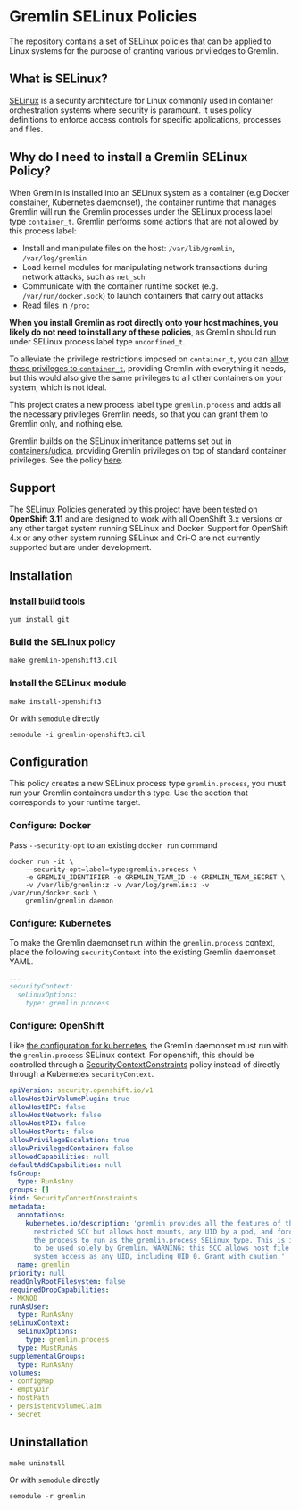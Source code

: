 # Gremlin SELinux Policies

The repository contains a set of SELinux policies that can be applied to Linux systems for the purpose of granting various priviledges to Gremlin.


## What is SELinux?

[SELinux][about_selinux] is a security architecture for Linux commonly used in container orchestration systems where security is paramount. It uses policy definitions to enforce access controls for specific applications, processes and files.

## Why do I need to install a Gremlin SELinux Policy?

When Gremlin is installed into an SELinux system as a container (e.g Docker constainer, Kubernetes daemonset), the container runtime that manages Gremlin will run the Gremlin processes under the SELinux process label type `container_t`. Gremlin performs some actions that are not allowed by this process label:

* Install and manipulate files on the host: `/var/lib/gremlin`, `/var/log/gremlin`
* Load kernel modules for manipulating network transactions during network attacks, such as `net_sch`
* Communicate with the container runtime socket (e.g. `/var/run/docker.sock`) to launch containers that carry out attacks
* Read files in `/proc`

**When you install Gremlin as root directly onto your host machines, you likely do not need to install any of these policies**, as Gremlin should run under SELinux process label type `unconfined_t`.

To alleviate the privilege restrictions imposed on `container_t`, you can [allow these privileges to `container_t`][about_allowcontainert], providing Gremlin with everything it needs, but this would also give the same privileges to all other containers on your system, which is not ideal.

This project crates a new process label type `gremlin.process` and adds all the necessary privileges Gremlin needs, so that you can grant them to Gremlin only, and nothing else.

Gremlin builds on the SELinux inheritance patterns set out in [containers/udica][about_containersudica], providing Gremlin privileges on top of standard container privileges. See the policy [here][gremlinpolicy].

## Support

The SELinux Policies generated by this project have been tested on **OpenShift 3.11** and are designed to work with all OpenShift 3.x versions or any other target system running SELinux and Docker. Support for OpenShift 4.x or any other system running SELinux and Cri-O are not currently supported but are under development.

## Installation

### Install build tools

```shell
yum install git
```

### Build the SELinux policy

```shell
make gremlin-openshift3.cil
```

### Install the SELinux module


```shell
make install-openshift3
```

Or with `semodule` directly

```
semodule -i gremlin-openshift3.cil
```

## Configuration

This policy creates a new SELinux process type `gremlin.process`, you must run your Gremlin containers under this type. Use the section that corresponds to your runtime target.

### Configure: Docker

Pass `--security-opt` to an existing `docker run` command

```shell
docker run -it \
	--security-opt=label=type:gremlin.process \
	-e GREMLIN_IDENTIFIER -e GREMLIN_TEAM_ID -e GREMLIN_TEAM_SECRET \
	-v /var/lib/gremlin:z -v /var/log/gremlin:z -v /var/run/docker.sock \
	gremlin/gremlin daemon
```

### Configure: Kubernetes

To make the Gremlin daemonset run within the `gremlin.process` context, place the following `securityContext` into the existing Gremlin daemonset YAML.

```yaml
...
securityContext:
  seLinuxOptions:
    type: gremlin.process
```

### Configure: OpenShift

Like [the configuration for kubernetes][config_kubernetes], the Gremlin daemonset must run with the `gremlin.process` SELinux context. For openshift, this should be controlled through a [SecurityContextConstraints][about_scc] policy instead of directly through a Kubernetes `securityContext`.

```yaml
apiVersion: security.openshift.io/v1
allowHostDirVolumePlugin: true
allowHostIPC: false
allowHostNetwork: false
allowHostPID: false
allowHostPorts: false
allowPrivilegeEscalation: true
allowPrivilegedContainer: false
allowedCapabilities: null
defaultAddCapabilities: null
fsGroup:
  type: RunAsAny
groups: []
kind: SecurityContextConstraints
metadata:
  annotations:
    kubernetes.io/description: 'gremlin provides all the features of the
      restricted SCC but allows host mounts, any UID by a pod, and forces 
      the process to run as the gremlin.process SELinux type. This is intended 
      to be used solely by Gremlin. WARNING: this SCC allows host file
      system access as any UID, including UID 0. Grant with caution.'
  name: gremlin
priority: null
readOnlyRootFilesystem: false
requiredDropCapabilities:
- MKNOD
runAsUser:
  type: RunAsAny
seLinuxContext:
  seLinuxOptions:
    type: gremlin.process
  type: MustRunAs
supplementalGroups:
  type: RunAsAny
volumes:
- configMap
- emptyDir
- hostPath
- persistentVolumeClaim
- secret
```

## Uninstallation

```shell
make uninstall
```

Or with `semodule` directly

```shell
semodule -r gremlin
```

[about_selinux]: https://www.redhat.com/en/topics/linux/what-is-selinux
[configuration]: #configuration
[config_kubernetes]: #configure-kubernetes
[configure_kubernetes]: #configure-openshift
[about_scc]: https://docs.openshift.com/container-platform/4.5/authentication/managing-security-context-constraints.html#:~:text=Updating%20an%20SCC-,About%20Security%20Context%20Constraints,what%20resources%20it%20can%20access.
[about_allowcontainert]: https://gremlin.com/docs/security/overview/#bypass-container_t-restrictions
[about_containersudica]: https://github.com/containers/udica
[gremlinpolicy]: https://github.com/gremlin/selinux-policies/blob/master/policies/gremlin_container.cil
